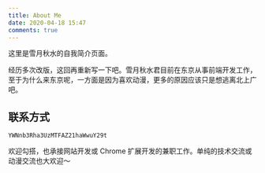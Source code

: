 ```yaml
---
title: About Me
date: 2020-04-18 15:47
comments: true
---
```


这里是雪月秋水的自我简介页面。

经历多次改版，这回再重新写一下吧。雪月秋水君目前在东京从事前端开发工作，至于为什么来东京呢，一方面是因为喜欢动漫，更多的原因应该只是想逃离北上广吧。

## 联系方式

`YWNnb3Rha3UzMTFAZ21haWwuY29t`

欢迎勾搭，也承接网站开发或 Chrome 扩展开发的兼职工作。单纯的技术交流或动漫交流也大欢迎～
